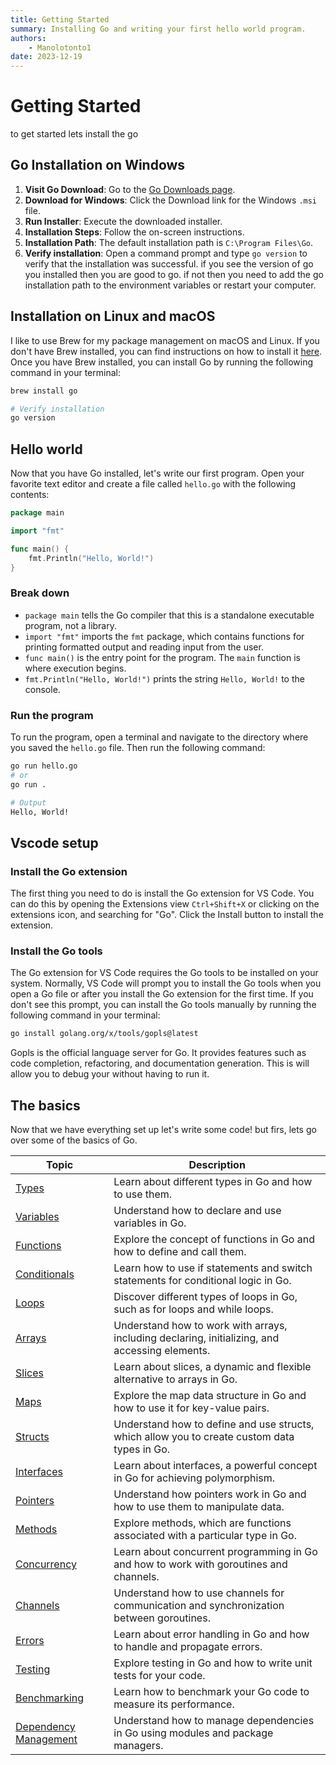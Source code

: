 ```yaml
---
title: Getting Started
summary: Installing Go and writing your first hello world program.
authors:
    - Manolotonto1
date: 2023-12-19
---
```


# Getting Started
to get started lets install the go
## Go Installation on Windows

1. **Visit Go Download**: Go to the [Go Downloads page](https://golang.org/dl/).
2. **Download for Windows**: Click the Download link for the Windows `.msi` file.
3. **Run Installer**: Execute the downloaded installer.
4. **Installation Steps**: Follow the on-screen instructions.
5. **Installation Path**: The default installation path is `C:\Program Files\Go`.
6. **Verify installation**: Open a command prompt and type `go version` to verify that the installation was successful. if you see the version of go you installed then you are good to go. if not then you need to add the go installation path to the environment variables or restart your computer.

## Installation on Linux and macOS
I like to use Brew for my package management on macOS and Linux. If you don't have Brew installed, you can find instructions on how to install it [here](https://brew.sh/). Once you have Brew installed, you can install Go by running the following command in your terminal:

```bash title="Install Go on macOS and Linux"
brew install go

# Verify installation
go version
```


## Hello world

Now that you have Go installed, let's write our first program. Open your favorite text editor and create a file called `hello.go` with the following contents:

```go title="hello.go"  linenums="1"
package main

import "fmt"

func main() {
    fmt.Println("Hello, World!")
}
```

### Break down 

- `package main` tells the Go compiler that this is a standalone executable program, not a library.
- `import "fmt"` imports the `fmt` package, which contains functions for printing formatted output and reading input from the user.
- `func main()` is the entry point for the program. The `main` function is where execution begins.
- `fmt.Println("Hello, World!")` prints the string `Hello, World!` to the console.

### Run the program

To run the program, open a terminal and navigate to the directory where you saved the `hello.go` file. Then run the following command:

```bash title="Run hello.go"
go run hello.go
# or
go run .

# Output
Hello, World!
```

## Vscode setup

### Install the Go extension

The first thing you need to do is install the Go extension for VS Code. You can do this by opening the Extensions view `Ctrl+Shift+X` or clicking on the extensions icon, and searching for "Go". Click the Install button to install the extension.

### Install the Go tools

The Go extension for VS Code requires the Go tools to be installed on your system.
Normally, VS Code will prompt you to install the Go tools when you open a Go file or after you install the Go extension for the first time. If you don't see this prompt, you can install the Go tools manually by running the following command in your terminal:

```bash title="Install Go tools"
go install golang.org/x/tools/gopls@latest
```
Gopls is the official language server for Go. It provides features such as code completion, refactoring, and documentation generation. This is will allow you to debug your without having to run it.

## The basics

Now that we have everything set up let's write some code! but firs, lets go over some of the basics of Go.

| Topic | Description |
|-------|-------------|
| [Types](../basics/types) | Learn about different types in Go and how to use them. |
| [Variables](../basics/variables) | Understand how to declare and use variables in Go. |
| [Functions](../basics/functions) | Explore the concept of functions in Go and how to define and call them. |
| [Conditionals](../basics/conditionals) | Learn how to use if statements and switch statements for conditional logic in Go. |
| [Loops](../basics/loops) | Discover different types of loops in Go, such as for loops and while loops. |
| [Arrays](../basics/arrays) | Understand how to work with arrays, including declaring, initializing, and accessing elements. |
| [Slices](../basics/slices) | Learn about slices, a dynamic and flexible alternative to arrays in Go. |
| [Maps](../basics/maps) | Explore the map data structure in Go and how to use it for key-value pairs. |
| [Structs](../basics/structs) | Understand how to define and use structs, which allow you to create custom data types in Go. |
| [Interfaces](../basics/interfaces) | Learn about interfaces, a powerful concept in Go for achieving polymorphism. |
| [Pointers](../basics/pointers) | Understand how pointers work in Go and how to use them to manipulate data. |
| [Methods](../basics/methods) | Explore methods, which are functions associated with a particular type in Go. |
| [Concurrency](../basics/concurrency) | Learn about concurrent programming in Go and how to work with goroutines and channels. |
| [Channels](../basics/channels) | Understand how to use channels for communication and synchronization between goroutines. |
| [Errors](../basics/errors) | Learn about error handling in Go and how to handle and propagate errors. |
| [Testing](../basics/testing) | Explore testing in Go and how to write unit tests for your code. |
| [Benchmarking](../basics/benchmarking) | Learn how to benchmark your Go code to measure its performance. |
| [Dependency Management](../basics/dependency_management) | Understand how to manage dependencies in Go using modules and package managers. |

